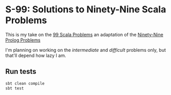 # S-99: Solutions to Ninety-Nine Scala Problems

This is my take on the [99 Scala Problems](http://aperiodic.net/phil/scala/s-99/) an adaptation of the [Ninety-Nine Prolog Problems](https://prof.ti.bfh.ch/hew1/informatik3/prolog/p-99/)

I'm planning on working on the _intermediate_ and _difficult_ problems only, but that'll depend how lazy I am. 

## Run tests

```bash
sbt clean compile
sbt test
```
